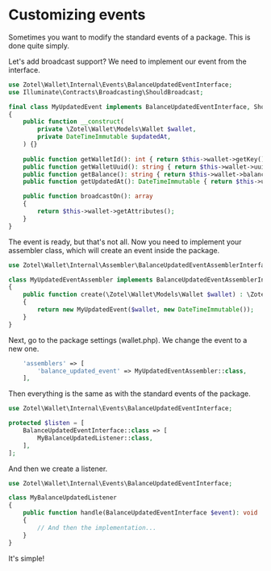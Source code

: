 # Customizing events

Sometimes you want to modify the standard events of a package. This is done quite simply.

Let's add broadcast support? We need to implement our event from the interface.

```php
use Zotel\Wallet\Internal\Events\BalanceUpdatedEventInterface;
use Illuminate\Contracts\Broadcasting\ShouldBroadcast;

final class MyUpdatedEvent implements BalanceUpdatedEventInterface, ShouldBroadcast
{
    public function __construct(
        private \Zotel\Wallet\Models\Wallet $wallet,
        private DateTimeImmutable $updatedAt,
    ) {}
    
    public function getWalletId(): int { return $this->wallet->getKey(); }
    public function getWalletUuid(): string { return $this->wallet->uuid; }
    public function getBalance(): string { return $this->wallet->balanceInt; }
    public function getUpdatedAt(): DateTimeImmutable { return $this->updatedAt; }

    public function broadcastOn(): array
    {
        return $this->wallet->getAttributes();
    }
}
```

The event is ready, but that's not all. Now you need to implement your assembler class, which will create an event inside the package.

```php
use Zotel\Wallet\Internal\Assembler\BalanceUpdatedEventAssemblerInterface;

class MyUpdatedEventAssembler implements BalanceUpdatedEventAssemblerInterface
{
    public function create(\Zotel\Wallet\Models\Wallet $wallet) : \Zotel\Wallet\Internal\Events\BalanceUpdatedEventInterface
    {
        return new MyUpdatedEvent($wallet, new DateTimeImmutable());
    }
}
```

Next, go to the package settings (wallet.php).
We change the event to a new one.

```php
    'assemblers' => [
        'balance_updated_event' => MyUpdatedEventAssembler::class,
    ],
```

Then everything is the same as with the standard events of the package.

```php
use Zotel\Wallet\Internal\Events\BalanceUpdatedEventInterface;

protected $listen = [
    BalanceUpdatedEventInterface::class => [
        MyBalanceUpdatedListener::class,
    ],
];
```

And then we create a listener.

```php
use Zotel\Wallet\Internal\Events\BalanceUpdatedEventInterface;

class MyBalanceUpdatedListener
{
    public function handle(BalanceUpdatedEventInterface $event): void
    {
        // And then the implementation...
    }
}
```

It's simple!
